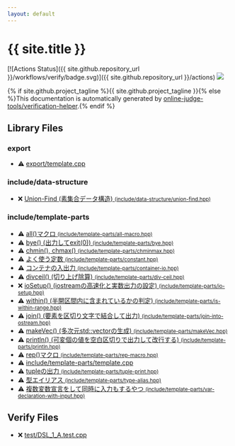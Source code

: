 ```yaml
---
layout: default
---
```


<!-- mathjax config similar to math.stackexchange -->
<script type="text/javascript" async
  src="https://cdnjs.cloudflare.com/ajax/libs/mathjax/2.7.5/MathJax.js?config=TeX-MML-AM_CHTML">
</script>
<script type="text/x-mathjax-config">
  MathJax.Hub.Config({
    TeX: { equationNumbers: { autoNumber: "AMS" }},
    tex2jax: {
      inlineMath: [ ['$','$'] ],
      processEscapes: true
    },
    "HTML-CSS": { matchFontHeight: false },
    displayAlign: "left",
    displayIndent: "2em"
  });
</script>

<script type="text/javascript" src="https://cdnjs.cloudflare.com/ajax/libs/jquery/3.4.1/jquery.min.js"></script>
<script src="https://cdn.jsdelivr.net/npm/jquery-balloon-js@1.1.2/jquery.balloon.min.js" integrity="sha256-ZEYs9VrgAeNuPvs15E39OsyOJaIkXEEt10fzxJ20+2I=" crossorigin="anonymous"></script>
<script type="text/javascript" src="assets/js/copy-button.js"></script>
<link rel="stylesheet" href="assets/css/copy-button.css" />


# {{ site.title }}

[![Actions Status]({{ site.github.repository_url }}/workflows/verify/badge.svg)]({{ site.github.repository_url }}/actions)
<a href="{{ site.github.repository_url }}"><img src="https://img.shields.io/github/last-commit/{{ site.github.owner_name }}/{{ site.github.repository_name }}" /></a>

{% if site.github.project_tagline %}{{ site.github.project_tagline }}{% else %}This documentation is automatically generated by <a href="https://github.com/online-judge-tools/verification-helper">online-judge-tools/verification-helper</a>.{% endif %}

## Library Files

<div id="b2507468f95156358fa490fd543ad2f0"></div>

### export

* :warning: <a href="library/export/template.cpp.html">export/template.cpp</a>


<div id="9db7d97a5d6bc6230f80aab8020b7e44"></div>

### include/data-structure

* :x: <a href="library/include/data-structure/union-find.hpp.html">Union-Find (素集合データ構造) <small>(include/data-structure/union-find.hpp)</small></a>


<div id="d5567e78d3674558c180d2f4feaa863b"></div>

### include/template-parts

* :warning: <a href="library/include/template-parts/all-macro.hpp.html">all()マクロ <small>(include/template-parts/all-macro.hpp)</small></a>
* :warning: <a href="library/include/template-parts/bye.hpp.html">bye() (出力してexit(0)) <small>(include/template-parts/bye.hpp)</small></a>
* :warning: <a href="library/include/template-parts/chminmax.hpp.html">chmin(), chmax() <small>(include/template-parts/chminmax.hpp)</small></a>
* :warning: <a href="library/include/template-parts/constant.hpp.html">よく使う定数 <small>(include/template-parts/constant.hpp)</small></a>
* :warning: <a href="library/include/template-parts/container-io.hpp.html">コンテナの入出力 <small>(include/template-parts/container-io.hpp)</small></a>
* :warning: <a href="library/include/template-parts/div-ceil.hpp.html">divceil() (切り上げ除算) <small>(include/template-parts/div-ceil.hpp)</small></a>
* :x: <a href="library/include/template-parts/io-setup.hpp.html">ioSetup() (iostreamの高速化と実数出力の設定) <small>(include/template-parts/io-setup.hpp)</small></a>
* :warning: <a href="library/include/template-parts/is-within-range.hpp.html">within() (半開区間内に含まれているかの判定) <small>(include/template-parts/is-within-range.hpp)</small></a>
* :warning: <a href="library/include/template-parts/join-into-ostream.hpp.html">join() (要素を区切り文字で結合して出力) <small>(include/template-parts/join-into-ostream.hpp)</small></a>
* :warning: <a href="library/include/template-parts/makeVec.hpp.html">makeVec() (多次元std::vectorの生成) <small>(include/template-parts/makeVec.hpp)</small></a>
* :warning: <a href="library/include/template-parts/println.hpp.html">println() (可変個の値を空白区切りで出力して改行する) <small>(include/template-parts/println.hpp)</small></a>
* :warning: <a href="library/include/template-parts/rep-macro.hpp.html">rep()マクロ <small>(include/template-parts/rep-macro.hpp)</small></a>
* :warning: <a href="library/include/template-parts/template.cpp.html">include/template-parts/template.cpp</a>
* :warning: <a href="library/include/template-parts/tuple-print.hpp.html">tupleの出力 <small>(include/template-parts/tuple-print.hpp)</small></a>
* :warning: <a href="library/include/template-parts/type-alias.hpp.html">型エイリアス <small>(include/template-parts/type-alias.hpp)</small></a>
* :warning: <a href="library/include/template-parts/var-declaration-with-input.hpp.html">複数変数宣言をして同時に入力もするやつ <small>(include/template-parts/var-declaration-with-input.hpp)</small></a>


## Verify Files

* :x: <a href="verify/test/DSL_1_A.test.cpp.html">test/DSL_1_A.test.cpp</a>


